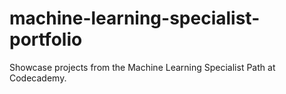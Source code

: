 # machine-learning-specialist-portfolio
Showcase projects from the Machine Learning Specialist Path at Codecademy.
